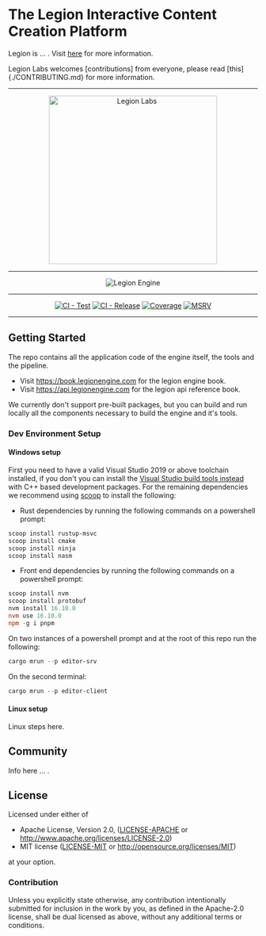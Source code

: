 # The **Legion** Interactive Content Creation Platform

Legion is ... . Visit [here](https://legionengine.com) for more information.

Legion Labs welcomes [contributions] from everyone, please read [this]{./CONTRIBUTING.md} for more information.

---

<p align="center">
   <img alt="Legion Labs" src="https://legionlabs.com/images/logo.png" width="340" >
</p>

---

<p align="center">
   <img alt="Legion Engine" src="https://github.com/legion-labs/legion/build/snapshot.png" style="max-width: 100%;">
</p>

---

<p align="center">
    <a href="https://github.com/legion-labs/legion/actions/workflows/ci_test.yml"><img src="https://github.com/legion-labs/legion/actions/workflows/ci_test.yml/badge.svg" alt="CI - Test" style="max-width: 100%;"></a>
    <a href="https://github.com/legion-labs/legion/actions/workflows/release.yml"><img src="https://github.com/legion-labs/legion/actions/workflows/release.yml/badge.svg" alt="CI - Release" style="max-width: 100%;"></a>
    <a href="https://cov.legionengine.com/index.html" rel="nofollow"><img src="https://github.com/legion-labs/legion/build/coverage.svg" alt="Coverage"  style="max-width: 100%;"></a>
    <a href="https://www.rust-lang.org/tools/install"><img src="https://img.shields.io/badge/msrv-1.57-green" alt="MSRV" style="max-width: 100%;"></a></p>
</p>

---

## Getting Started

The repo contains all the application code of the engine itself, the tools and the pipeline.

- Visit https://book.legionengine.com for the legion engine book.
- Visit https://api.legionengine.com for the legion api reference book.

We currently don't support pre-built packages, but you can build and run locally all the components necessary to build the engine and it's tools.

### Dev Environment Setup

#### Windows setup

First you need to have a valid Visual Studio 2019 or above toolchain installed, if you don't you can install the [Visual Studio build tools instead](https://aka.ms/vs/17/release/vs_BuildTools.exe) with C++ based development packages. For the remaining dependencies we recommend using [scoop](https://scoop.sh/) to install the following:

- Rust dependencies by running the following commands on a powershell prompt:

```powershell
scoop install rustup-msvc
scoop install cmake
scoop install ninja
scoop install nasm
```

- Front end dependencies by running the following commands on a powershell prompt:

```powershell
scoop install nvm
scoop install protobuf
nvm install 16.10.0
nvm use 16.10.0
npm -g i pnpm
```

On two instances of a powershell prompt and at the root of this repo run the following:

```powershell
cargo mrun --p editor-srv
```

On the second terminal:

```powershell
cargo mrun --p editor-client
```

#### Linux setup

Linux steps here.

## Community

Info here ... .

## License

Licensed under either of

- Apache License, Version 2.0, ([LICENSE-APACHE](LICENSE-APACHE) or http://www.apache.org/licenses/LICENSE-2.0)
- MIT license ([LICENSE-MIT](LICENSE-MIT) or http://opensource.org/licenses/MIT)

at your option.

### Contribution

Unless you explicitly state otherwise, any contribution intentionally submitted for inclusion in the work by you, as defined in the Apache-2.0 license, shall be dual licensed as above, without any
additional terms or conditions.
